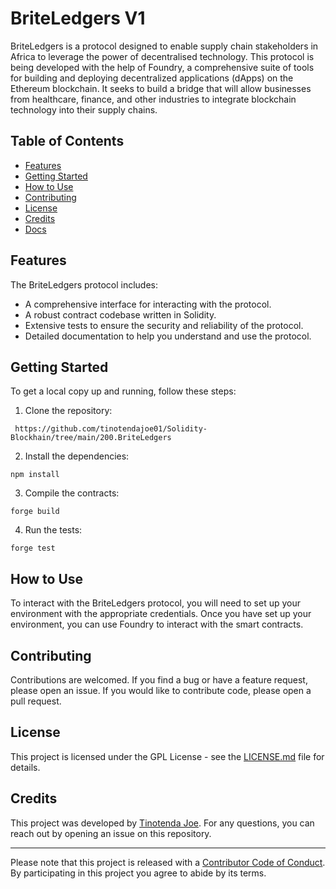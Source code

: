 # BriteLedgers V1

BriteLedgers is a protocol designed to enable supply chain stakeholders in Africa to leverage the power of decentralised technology. This protocol is being developed with the help of Foundry, a comprehensive suite of tools for building and deploying decentralized applications (dApps) on the Ethereum blockchain. It seeks to build a bridge that will allow businesses from healthcare, finance, and other industries to integrate blockchain technology into their supply chains.

## Table of Contents

- [Features](#features)
- [Getting Started](#getting-started)
- [How to Use](#how-to-use)
- [Contributing](#contributing)
- [License](#license)
- [Credits](#credits)
- [Docs](link_to_docs)

## Features

The BriteLedgers protocol includes:

- A comprehensive interface for interacting with the protocol.
- A robust contract codebase written in Solidity.
- Extensive tests to ensure the security and reliability of the protocol.
- Detailed documentation to help you understand and use the protocol.

## Getting Started

To get a local copy up and running, follow these steps:

1. Clone the repository:

```
 https://github.com/tinotendajoe01/Solidity-Blockhain/tree/main/200.BriteLedgers
```

2. Install the dependencies:

```
npm install

```

3. Compile the contracts:

```
forge build
```

4. Run the tests:

```
forge test
```

## How to Use

To interact with the BriteLedgers protocol, you will need to set up your environment with the appropriate credentials. Once you have set up your environment, you can use Foundry to interact with the smart contracts.

## Contributing

Contributions are welcomed. If you find a bug or have a feature request, please open an issue. If you would like to contribute code, please open a pull request.

## License

This project is licensed under the GPL License - see the [LICENSE.md](LICENSE.md) file for details.

## Credits

This project was developed by [Tinotenda Joe](https://github.com/tinotendajoe01). For any questions, you can reach out by opening an issue on this repository.

---

Please note that this project is released with a [Contributor Code of Conduct](CODE_OF_CONDUCT.md). By participating in this project you agree to abide by its terms.
